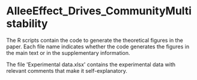 # AlleeEffect_Drives_CommunityMultistability
 The R scripts contain the code to generate the theoretical figures in the paper. Each file name indicates whether the code generates the figures in the main text or in the supplementary information.
 
 The file 'Experimental data.xlsx' contains the experimental data with relevant comments that make it self-explanatory.
